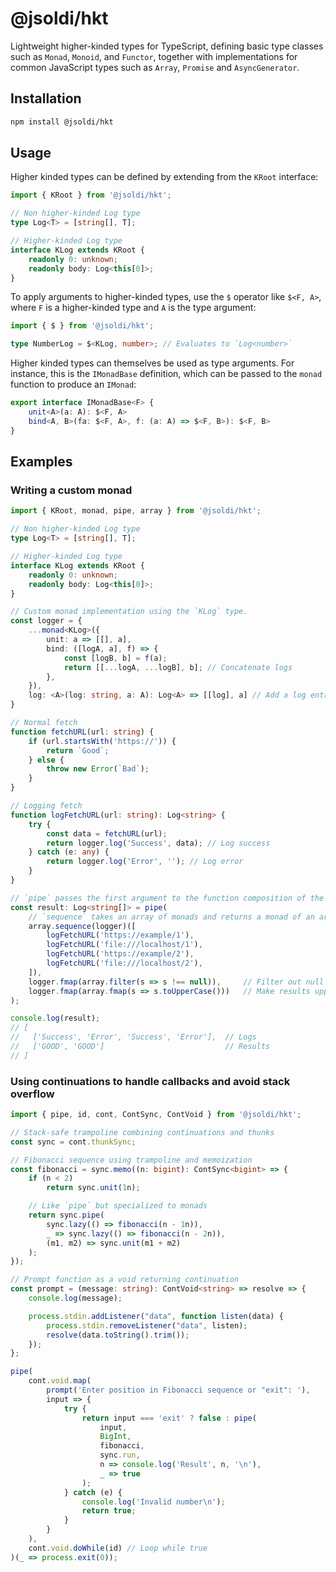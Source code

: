 # @jsoldi/hkt

Lightweight higher-kinded types for TypeScript, defining basic type classes such as `Monad`, `Monoid`, and `Functor`, together with implementations for common JavaScript types such as `Array`, `Promise` and `AsyncGenerator`.

## Installation

```sh
npm install @jsoldi/hkt
```

## Usage

Higher kinded types can be defined by extending from the `KRoot` interface:

```typescript
import { KRoot } from '@jsoldi/hkt';

// Non higher-kinded Log type
type Log<T> = [string[], T];

// Higher-kinded Log type
interface KLog extends KRoot {
    readonly 0: unknown;
    readonly body: Log<this[0]>;
}
```

To apply arguments to higher-kinded types, use the `$` operator like `$<F, A>`, where `F` is a higher-kinded type and `A` is the type argument:

```typescript
import { $ } from '@jsoldi/hkt';

type NumberLog = $<KLog, number>; // Evaluates to `Log<number>`
```

Higher kinded types can themselves be used as type arguments. For instance, this is the `IMonadBase` definition, which can be passed to the `monad` function to produce an `IMonad`:

```typescript
export interface IMonadBase<F> {
    unit<A>(a: A): $<F, A>
    bind<A, B>(fa: $<F, A>, f: (a: A) => $<F, B>): $<F, B>
}
```

## Examples

### Writing a custom monad

```typescript
import { KRoot, monad, pipe, array } from '@jsoldi/hkt';

// Non higher-kinded Log type
type Log<T> = [string[], T];

// Higher-kinded Log type
interface KLog extends KRoot {
    readonly 0: unknown;
    readonly body: Log<this[0]>;
}

// Custom monad implementation using the `KLog` type. 
const logger = {
    ...monad<KLog>({
        unit: a => [[], a], 
        bind: ([logA, a], f) => {
            const [logB, b] = f(a); 
            return [[...logA, ...logB], b]; // Concatenate logs
        },
    }),
    log: <A>(log: string, a: A): Log<A> => [[log], a] // Add a log entry
}

// Normal fetch
function fetchURL(url: string) {
    if (url.startsWith('https://')) {
        return `Good`;
    } else {
        throw new Error(`Bad`);
    }
}

// Logging fetch
function logFetchURL(url: string): Log<string> {
    try {
        const data = fetchURL(url);
        return logger.log('Success', data); // Log success
    } catch (e: any) {
        return logger.log('Error', ''); // Log error
    }
}

// `pipe` passes the first argument to the function composition of the rest
const result: Log<string[]> = pipe(
    // `sequence` takes an array of monads and returns a monad of an array    
    array.sequence(logger)([
        logFetchURL('https://example/1'),
        logFetchURL('file:///localhost/1'),
        logFetchURL('https://example/2'),
        logFetchURL('file:///localhost/2'),
    ]),
    logger.fmap(array.filter(s => s !== null)),     // Filter out null values
    logger.fmap(array.fmap(s => s.toUpperCase()))   // Make results uppercase
);

console.log(result); 
// [
//   ['Success', 'Error', 'Success', 'Error'],  // Logs
//   ['GOOD', 'GOOD']                           // Results
// ]
```

### Using continuations to handle callbacks and avoid stack overflow 

```typescript
import { pipe, id, cont, ContSync, ContVoid } from '@jsoldi/hkt';

// Stack-safe trampoline combining continuations and thunks
const sync = cont.thunkSync;

// Fibonacci sequence using trampoline and memoization
const fibonacci = sync.memo((n: bigint): ContSync<bigint> => {
    if (n < 2)
        return sync.unit(1n);

    // Like `pipe` but specialized to monads
    return sync.pipe(
        sync.lazy(() => fibonacci(n - 1n)),
        _ => sync.lazy(() => fibonacci(n - 2n)),
        (m1, m2) => sync.unit(m1 + m2)
    );
});

// Prompt function as a void returning continuation
const prompt = (message: string): ContVoid<string> => resolve => {
    console.log(message);

    process.stdin.addListener("data", function listen(data) {
        process.stdin.removeListener("data", listen);
        resolve(data.toString().trim());
    });
};

pipe(
    cont.void.map(
        prompt('Enter position in Fibonacci sequence or "exit": '),
        input => {
            try {
                return input === 'exit' ? false : pipe(
                    input, 
                    BigInt, 
                    fibonacci, 
                    sync.run,
                    n => console.log('Result', n, '\n'),
                    _ => true
                );
            } catch (e) {
                console.log('Invalid number\n');
                return true;
            }
        }
    ),
    cont.void.doWhile(id) // Loop while true
)(_ => process.exit(0));
```